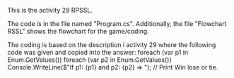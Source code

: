 This is the activity 29 RPSSL.

The code is in the file named "Program.cs". Additionally, the file "Flowchart RSSL" shows the flowchart for the game/coding.

The coding is based on the description i activity 29 where the following code was given and copied into the answer:
foreach (var p1 in Enum.GetValues<Shape>())
foreach (var p2 in Enum.GetValues<Shape>())
    Console.WriteLine($"If p1: {p1} and p2: {p2}  => ");
    // Print Win lose or tie.
